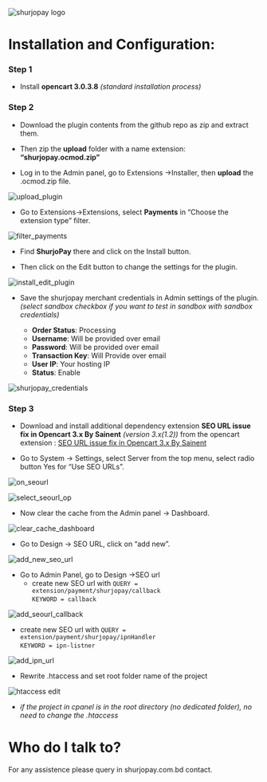    ![shurjopay logo](https://user-images.githubusercontent.com/68351215/203033818-e457ec28-200c-4610-912e-00f0c50842ea.png)


# Installation and Configuration:

### Step 1
* Install **opencart 3.0.3.8**
    *(standard installation process)*

### Step 2
* Download the plugin contents from the github repo as zip and extract them.

* Then zip the **upload**  folder with a name extension: **“shurjopay.ocmod.zip”**

* Log in to the Admin panel, go to Extensions ->Installer, then **upload** the .ocmod.zip file.

![upload_plugin](https://user-images.githubusercontent.com/68351215/203031591-1c225180-d1db-4f9f-8000-75ec92915168.png)

* Go to Extensions->Extensions, select **Payments** in “Choose the extension type” filter.

![filter_payments](https://user-images.githubusercontent.com/68351215/203031697-fde6ee96-03e2-4d14-8e63-034aadb210f8.png)

* Find **ShurjoPay** there and click on the Install button.

* Then click on the Edit button to change the settings for the plugin.

![install_edit_plugin](https://user-images.githubusercontent.com/68351215/203031846-91b83ef0-c1ae-4667-a2f3-af2091a191cf.png)

* Save the shurjopay merchant credentials in Admin settings of the plugin.\
    _(select sandbox checkbox if you want to test in sandbox with sandbox credentials)_

    * **Order Status**: Processing
    * **Username**: Will be provided over email
    * **Password**: Will be provided over email
    * **Transaction Key**: Will Provide over email
    * **User IP**: Your hosting IP
    * **Status**: Enable
    
![shurjopay_credentials](https://user-images.githubusercontent.com/68351215/203031903-186ce07f-7d25-47c5-828b-8e1f09dd3d70.png)

### Step 3

* Download and install additional dependency extension **SEO URL issue fix in Opencart 3.x By Sainent** *(version 3.x(1.2))* from the opencart extension :
    [SEO URL issue fix in Opencart 3.x By Sainent](https://www.opencart.com/index.php?route=marketplace/extension/info&extension_id=31993&filter_member=sainent)
    
* Go to System -> Settings, select Server from the top menu, select radio button Yes for “Use SEO URLs”.

![on_seourl](https://user-images.githubusercontent.com/68351215/203032094-015b5e1c-a38e-4731-8bab-eecb43fa5975.png)

![select_seourl_op](https://user-images.githubusercontent.com/68351215/203032458-3bcfc47f-efc3-4fdb-9c51-d00e96e83b12.png)

* Now clear the cache from the Admin panel -> Dashboard.

![clear_cache_dashboard](https://user-images.githubusercontent.com/68351215/203032163-9aa0a1e8-70d2-4761-8930-dd589cade8cc.png)


* Go to Design -> SEO URL, click on “add new”.

![add_new_seo_url](https://user-images.githubusercontent.com/68351215/203032276-c4d0c25e-dc0e-48d6-86bb-a4ed02b699d1.png)

* Go to Admin Panel, go to Design ->SEO url 
    * create new SEO url with 
    ``QUERY = extension/payment/shurjopay/callback`` \
    ``KEYWORD = callback``
    
![add_seourl_callback](https://user-images.githubusercontent.com/68351215/203032322-3e283db8-260d-4d78-87cb-2e81e7ca8f53.png)

    
   * create new SEO url with 
    ``QUERY = extension/payment/shurjopay/ipnHandler`` \
    ``KEYWORD = ipn-listner``
    
![add_ipn_url](https://user-images.githubusercontent.com/68351215/203032360-96dc7fa7-0d5c-4112-af2f-7461f28397c4.png)


* Rewrite .htaccess and set root folder name of the project 

![htaccess edit](https://user-images.githubusercontent.com/68351215/203035990-1e353e3c-4308-48fc-a108-0598b30d5680.png)
* *if the project in cpanel is in the root directory (no dedicated folder), no need to change the .htaccess*



# Who do I talk to?
For any assistence please query in shurjopay.com.bd contact.
